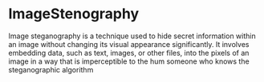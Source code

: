 # ImageStenography
Image steganography is a technique used to hide secret information within an image without changing its visual appearance significantly. It involves embedding data, such as text, images, or other files, into the pixels of an image in a way that is imperceptible to the hum someone who knows the steganographic algorithm
